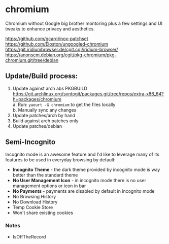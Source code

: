 # chromium
Chromium without Google big brother montoring plus a few settings and UI tweaks to enhance privacy
and aesthetics.

https://github.com/gcarq/inox-patchset
https://github.com/Eloston/ungoogled-chromium
https://git.iridiumbrowser.de/cgit.cgi/iridium-browser/
https://anonscm.debian.org/cgit/pkg-chromium/pkg-chromium.git/tree/debian

## Update/Build process:
1. Update against arch abs PKGBUILD  
   https://git.archlinux.org/svntogit/packages.git/tree/repos/extra-x86_64?h=packages/chromium  
   a. Run: `yaourt -G chromium` to get the files locally  
   b. Manually sync any changes
2. Update patches/arch by hand
3. Build against arch patches only
4. Update patches/debian

## Semi-Incognito
Incognito mode is an awesome feature and I'd like to leverage many of its features to be used in
everyday browsing by default:

* **Incognito Theme** - the dark theme provided by incognito mode is way better than the standard theme
* **No User Management Icon** - in incognito mode there is no user management options or icon in bar
* **No Payments** - payments are disabled by default in incognito mode
* No Browsing History
* No Download History
* Temp Cookie Store
* Won't share existing cookies

### Notes
* IsOffTheRecord
